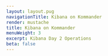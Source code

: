 ```yaml
---
layout: layout.pug
navigationTitle: Kibana on Kommander
render: mustache
title: Kibana on Kommander
menuWeight: 3
excerpt: Kibana Day 2 Operations
beta: false
---
```

